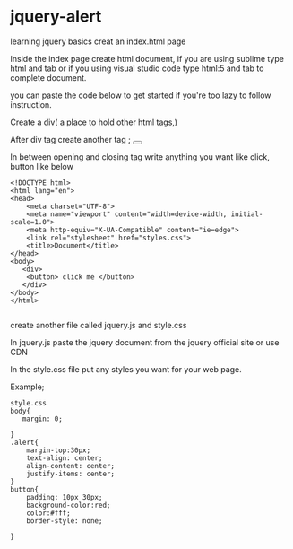 # jquery-alert
learning jquery basics 
creat an index.html page 

Inside the index page create html document, if you are using sublime type html and tab or if you using visual studio code type html:5 and tab to complete document.

you can paste the code below to get started if you're too lazy to follow instruction.

<!DOCTYPE html>
<html lang="en">
<head>
    <meta charset="UTF-8">
    <meta name="viewport" content="width=device-width, initial-scale=1.0">
    <meta http-equiv="X-UA-Compatible" content="ie=edge">
    <link rel="stylesheet" href="styles.css">
    <title>Document</title>
</head>
<body>
   
</body>
</html>
Create a div( a place to hold other html tags,)

After div tag create another tag ; <button></button>

In between opening and closing tag write anything you want like click, button like below
```
<!DOCTYPE html>
<html lang="en">
<head>
    <meta charset="UTF-8">
    <meta name="viewport" content="width=device-width, initial-scale=1.0">
    <meta http-equiv="X-UA-Compatible" content="ie=edge">
    <link rel="stylesheet" href="styles.css">
    <title>Document</title>
</head>
<body>
   <div> 
    <button> click me </button>
   </div>
</body>
</html>
 
 ```
create another file called jquery.js and style.css

In jquery.js paste the jquery document from the jquery official site or use CDN

In the style.css file put any styles you want for your web page.

Example;
```
style.css
body{
   margin: 0; 
   
}
.alert{
    margin-top:30px;
    text-align: center;
    align-content: center;
    justify-items: center;
}
button{
    padding: 10px 30px;
    background-color:red;
    color:#fff;
    border-style: none;

}

```
